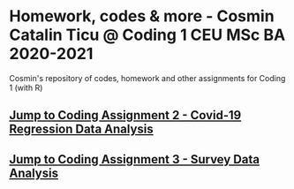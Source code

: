 # Homework, codes & more - Cosmin Catalin Ticu @ Coding 1 CEU MSc BA 2020-2021
Cosmin's repository of codes, homework and other assignments for Coding 1 (with R)

## [Jump to Coding Assignment 2 - Covid-19 Regression Data Analysis](https://github.com/cosmin-ticu/homework_codesANDmore_Coding1_MScBA/tree/master/Task2_Cosmin-Covid-Assignment)

## [Jump to Coding Assignment 3 - Survey Data Analysis](https://github.com/cosmin-ticu/homework_codesANDmore_Coding1_MScBA/tree/master/Task3_Term-Project-Analysis)

